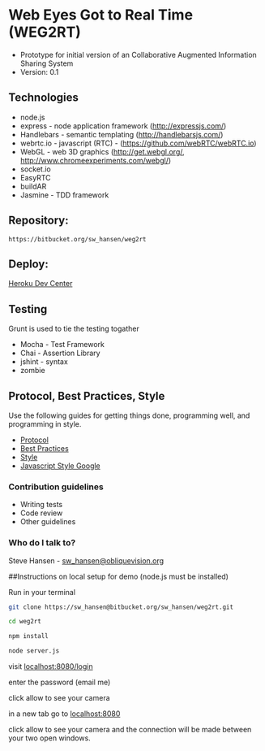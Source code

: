 # Web Eyes Got to Real Time (WEG2RT) #

* Prototype for initial version of an Collaborative Augmented Information Sharing System
* Version: 0.1

## Technologies

* node.js
* express - node  application framework (http://expressjs.com/)
* Handlebars - semantic templating (http://handlebarsjs.com/)
* webrtc.io - javascript (RTC) -  (https://github.com/webRTC/webRTC.io)
* WebGL -  web 3D graphics (http://get.webgl.org/, http://www.chromeexperiments.com/webgl/)
* socket.io
* EasyRTC
* buildAR
* Jasmine - TDD framework

## Repository:

    https://bitbucket.org/sw_hansen/weg2rt

## Deploy: 

[Heroku Dev Center](https://devcenter.heroku.com/articles/getting-started-with-nodejs#introduction)

## Testing

Grunt is used to tie the testing togather

* Mocha - Test Framework
* Chai - Assertion Library
* jshint - syntax
* zombie

## Protocol, Best Practices, Style

Use the following guides for getting things done, programming well, and
programming in style.

* [Protocol](http://github.com/thoughtbot/guides/blob/master/protocol)
* [Best Practices](http://github.com/thoughtbot/guides/blob/master/best-practices)
* [Style](http://github.com/thoughtbot/guides/blob/master/style)
* [Javascript Style Google](https://google-styleguide.googlecode.com/svn/trunk/javascriptguide.xml)

### Contribution guidelines ###

* Writing tests
* Code review
* Other guidelines

### Who do I talk to? ###

Steve Hansen - sw_hansen@obliquevision.org


##Instructions on local setup for demo (node.js must be installed)

Run in your terminal

```bash
git clone https://sw_hansen@bitbucket.org/sw_hansen/weg2rt.git
```

```bash
cd weg2rt
```

```bash
npm install
```

```bash
node server.js
```

visit [localhost:8080/login](http://localhost:8080/login)

enter the password (email me)

click allow to see your camera

in a new tab go to [localhost:8080](http://localhost:8080)

click allow to see your camera and the connection will be made between your two open windows.



